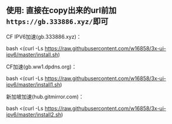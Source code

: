 

## 使用:  直接在copy出来的url前加`https://gb.333886.xyz/`即可
CF IPV6加速(gb.333886.xyz)：

 bash <(curl -Ls https://raw.githubusercontent.com/w16858/3x-ui-ipv6/master/install.sh)

CF加速(gb.ww1.dpdns.org)：

 bash <(curl -Ls https://raw.githubusercontent.com/w16858/3x-ui-ipv6/master/install1.sh)


新加坡加速(hub.gitmirror.com)：

bash <(curl -Ls https://raw.githubusercontent.com/w16858/3x-ui-ipv6/master/install2.sh)
